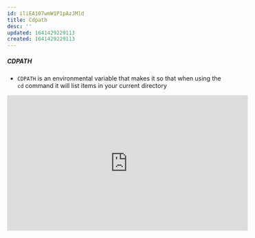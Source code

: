 ```yaml
---
id: iliEA107wmW1P1pAzJMld
title: Cdpath
desc: ''
updated: 1641429229113
created: 1641429229113
---
```


##### CDPATH

- `CDPATH` is an environmental variable that makes it so that when using the `cd` command it will list items in your current directory

<iframe width="560" height="315" src="https://www.youtube.com/embed/4-Nun5c3qeA" title="YouTube video player" frameborder="0" allow="accelerometer; autoplay; clipboard-write; encrypted-media; gyroscope; picture-in-picture" allowfullscreen></iframe>
